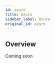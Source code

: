 ```yaml
---
id: azure
title: Azure
sidebar_label: Azure
original_id: azure
---
```


<!-- <img className="header-image" src="https://renative.org/img/ic_integrations.png" width="50" height="50" /> -->

## Overview

Coming soon
